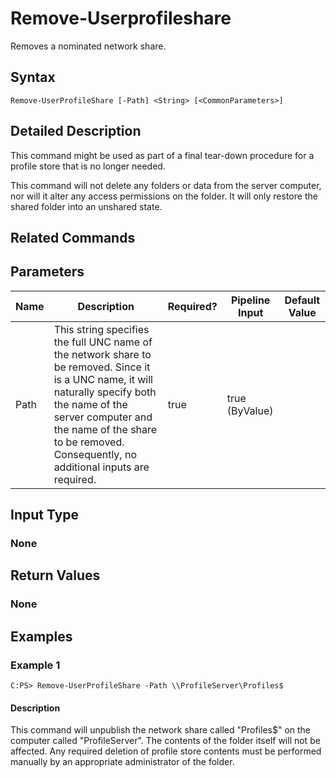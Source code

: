 ﻿
# Remove-Userprofileshare
Removes a nominated network share.
## Syntax
```
Remove-UserProfileShare [-Path] <String> [<CommonParameters>]
```
## Detailed Description
This command might be used as part of a final tear-down procedure for a profile store that is no longer needed.

This command will not delete any folders or data from the server computer, nor will it alter any access permissions on the folder. It will only restore the shared folder into an unshared state.


## Related Commands

## Parameters
| Name   | Description | Required? | Pipeline Input | Default Value |
| --- | --- | --- | --- | --- |
| Path | This string specifies the full UNC name of the network share to be removed. Since it is a UNC name, it will naturally specify both the name of the server computer and the name of the share to be removed. Consequently, no additional inputs are required. | true | true (ByValue) |  |

## Input Type

### None

## Return Values

### None

## Examples

### Example 1
```
C:PS> Remove-UserProfileShare -Path \\ProfileServer\Profiles$
```
#### Description
This command will unpublish the network share called "Profiles\$" on the computer called "ProfileServer". The contents of the folder itself will not be affected. Any required deletion of profile store contents must be performed manually by an appropriate administrator of the folder.
